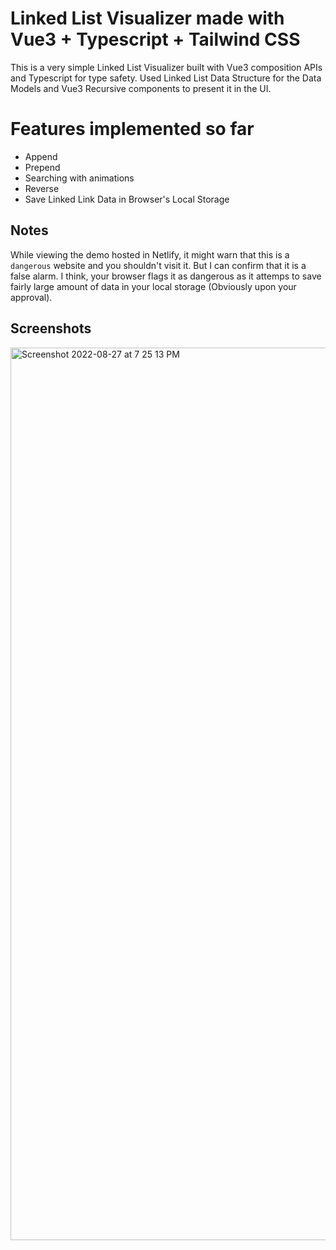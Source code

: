 # Linked List Visualizer made with Vue3 + Typescript + Tailwind CSS

This is a very simple Linked List Visualizer built with Vue3 composition APIs and Typescript for type safety. Used Linked List Data Structure for the Data Models and Vue3 Recursive components to present it in the UI.

# Features implemented so far

- Append
- Prepend
- Searching with animations
- Reverse
- Save Linked Link Data in Browser's Local Storage

## Notes

While viewing the demo hosted in Netlify, it might warn that this is a `dangerous` website and you shouldn't visit it. But I can confirm that it is a false alarm. I think, your browser flags it as dangerous as it attemps to save fairly large amount of data in your local storage (Obviously upon your approval).

## Screenshots

<img width="1428" alt="Screenshot 2022-08-27 at 7 25 13 PM" src="https://user-images.githubusercontent.com/71663224/187032301-9a42645a-1612-4aa4-be92-26ccceccc347.png">

